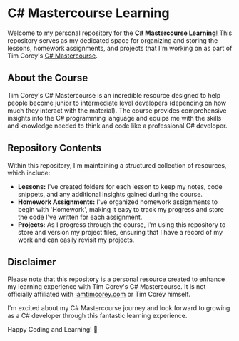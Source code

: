 <h1>C# Mastercourse Learning</h1>

<p>Welcome to my personal repository for the <strong>C# Mastercourse Learning</strong>! This repository serves as my dedicated space for organizing and storing the lessons, homework assignments, and projects that I'm working on as part of Tim Corey's <a href="https://www.iamtimcorey.com/">C# Mastercourse</a>.</p>

<h2>About the Course</h2>

<p>Tim Corey's C# Mastercourse is an incredible resource designed to help people become junior to intermediate level developers (depending on how much they interact with the material). The course provides comprehensive insights into the C# programming language and equips me with the skills and knowledge needed to think and code like a professional C# developer.</p>

<h2>Repository Contents</h2>

<p>Within this repository, I'm maintaining a structured collection of resources, which include:</p>

<ul>
    <li><strong>Lessons:</strong> I've created folders for each lesson to keep my notes, code snippets, and any additional insights gained during the course.</li>
    <li><strong>Homework Assignments:</strong> I've organized homework assignments to begin with 'Homework', making it easy to track my progress and store the code I've written for each assignment.</li>
    <li><strong>Projects:</strong> As I progress through the course, I'm using this repository to store and version my project files, ensuring that I have a record of my work and can easily revisit my projects.</li>
</ul>

<h2>Disclaimer</h2>

<p>Please note that this repository is a personal resource created to enhance my learning experience with Tim Corey's C# Mastercourse. It is not officially affiliated with <a href="https://www.iamtimcorey.com">iamtimcorey.com</a> or Tim Corey himself.</p>

<p>I'm excited about my C# Mastercourse journey and look forward to growing as a C# developer through this fantastic learning experience.</p>

<p>Happy Coding and Learning! 🚀</p>
